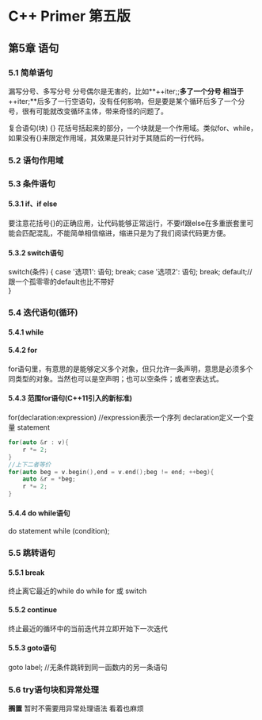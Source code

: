 # C++ Primer 第五版 
## 第5章 语句
### 5.1 简单语句
漏写分号、多写分号
分号偶尔是无害的，比如**++iter;;**多了一个分号 相当于**++iter;**后多了一行空语句，没有任何影响，但是要是某个循环后多了一个分号，很有可能就改变循环主体，带来奇怪的问题了。

复合语句(块)
{} 花括号括起来的部分，一个块就是一个作用域。类似for、while，如果没有{}来限定作用域，其效果是只针对于其随后的一行代码。

### 5.2 语句作用域
### 5.3 条件语句
#### 5.3.1 if、if else
要注意花括号{}的正确应用，让代码能够正常运行，不要if跟else在多重嵌套里可能会匹配混乱，不能简单相信缩进，缩进只是为了我们阅读代码更方便。
#### 5.3.2 switch语句
switch(条件)
{
case '选项1':
	语句;
	break;
case '选项2':
	语句;
	break;
default;//跟一个孤零零的default也比不带好	
}
### 5.4 迭代语句(循环)
#### 5.4.1 while
#### 5.4.2 for
for语句里，有意思的是能够定义多个对象，但只允许一条声明，意思是必须多个同类型的对象。当然也可以是空声明；也可以空条件；或者空表达式。
#### 5.4.3 范围for语句(C++11引入的新标准)
for(declaration:expression) //expression表示一个序列 declaration定义一个变量
	statement

```c++
for(auto &r : v){
    r *= 2;
}
//上下二者等价
for(auto beg = v.begin(),end = v.end();beg != end; ++beg){
    auto &r = *beg;
    r *= 2;
}
```

#### 5.4.4 do while语句
do
	statement
while (condition);

### 5.5 跳转语句
#### 5.5.1 break
终止离它最近的while do while for 或 switch
#### 5.5.2 continue 
终止最近的循环中的当前迭代并立即开始下一次迭代
#### 5.5.3 goto语句
goto label; //无条件跳转到同一函数内的另一条语句

### 5.6 try语句块和异常处理 
**搁置**  暂时不需要用异常处理语法 看着也麻烦

